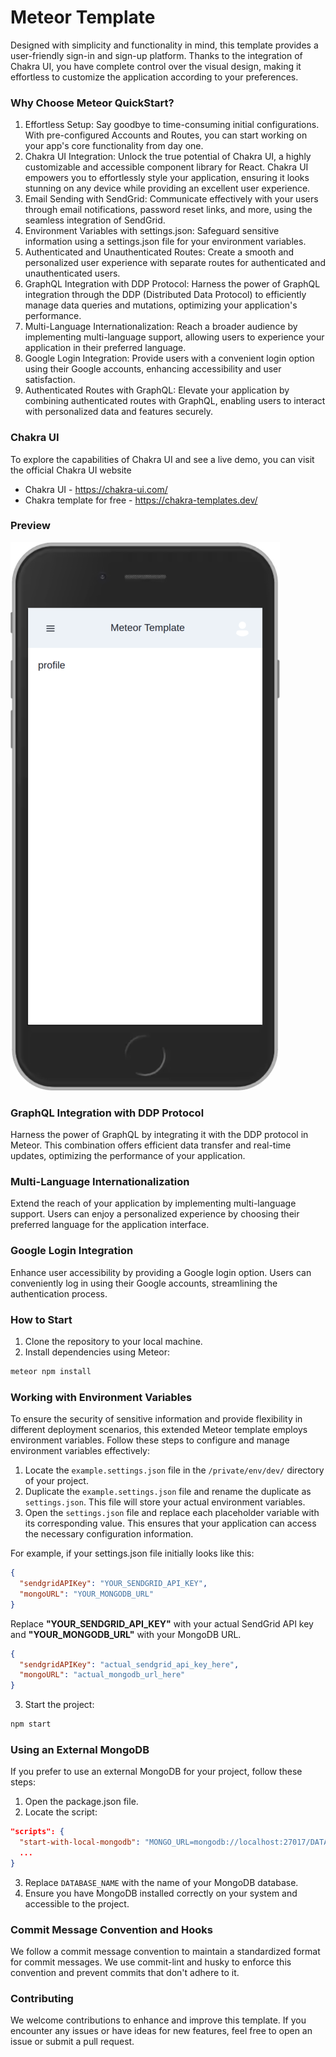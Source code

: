 # Meteor Template

Designed with simplicity and functionality in mind, this template provides a user-friendly sign-in and sign-up platform. Thanks to the integration of Chakra UI, you have complete control over the visual design, making it effortless to customize the application according to your preferences.

### Why Choose Meteor QuickStart?

1. Effortless Setup: Say goodbye to time-consuming initial configurations. With pre-configured Accounts and Routes, you can start working on your app's core functionality from day one.
2. Chakra UI Integration: Unlock the true potential of Chakra UI, a highly customizable and accessible component library for React. Chakra UI empowers you to effortlessly style your application, ensuring it looks stunning on any device while providing an excellent user experience.
3. Email Sending with SendGrid: Communicate effectively with your users through email notifications, password reset links, and more, using the seamless integration of SendGrid.
4. Environment Variables with settings.json: Safeguard sensitive information using a settings.json file for your environment variables.
5. Authenticated and Unauthenticated Routes: Create a smooth and personalized user experience with separate routes for authenticated and unauthenticated users.
6. GraphQL Integration with DDP Protocol: Harness the power of GraphQL integration through the DDP (Distributed Data Protocol) to efficiently manage data queries and mutations, optimizing your application's performance.
7. Multi-Language Internationalization: Reach a broader audience by implementing multi-language support, allowing users to experience your application in their preferred language.
8. Google Login Integration: Provide users with a convenient login option using their Google accounts, enhancing accessibility and user satisfaction.
9. Authenticated Routes with GraphQL: Elevate your application by combining authenticated routes with GraphQL, enabling users to interact with personalized data and features securely.

### Chakra UI

To explore the capabilities of Chakra UI and see a live demo, you can visit the official Chakra UI website

- Chakra UI - https://chakra-ui.com/
- Chakra template for free - https://chakra-templates.dev/

### Preview

![Preview image 2](public/images/img2.png)

### GraphQL Integration with DDP Protocol

Harness the power of GraphQL by integrating it with the DDP protocol in Meteor. This combination offers efficient data transfer and real-time updates, optimizing the performance of your application.

### Multi-Language Internationalization

Extend the reach of your application by implementing multi-language support. Users can enjoy a personalized experience by choosing their preferred language for the application interface.

### Google Login Integration

Enhance user accessibility by providing a Google login option. Users can conveniently log in using their Google accounts, streamlining the authentication process.

### How to Start

1. Clone the repository to your local machine.
2. Install dependencies using Meteor:

```bash
meteor npm install
```

### Working with Environment Variables

To ensure the security of sensitive information and provide flexibility in different deployment scenarios, this extended Meteor template employs environment variables. Follow these steps to configure and manage environment variables effectively:

1. Locate the `example.settings.json` file in the `/private/env/dev/` directory of your project.
2. Duplicate the `example.settings.json` file and rename the duplicate as `settings.json`. This file will store your actual environment variables.
3. Open the `settings.json` file and replace each placeholder variable with its corresponding value. This ensures that your application can access the necessary configuration information.

For example, if your settings.json file initially looks like this:

```json
{
  "sendgridAPIKey": "YOUR_SENDGRID_API_KEY",
  "mongoURL": "YOUR_MONGODB_URL"
}
```

Replace **"YOUR_SENDGRID_API_KEY"** with your actual SendGrid API key and **"YOUR_MONGODB_URL"** with your MongoDB URL.

```json
{
  "sendgridAPIKey": "actual_sendgrid_api_key_here",
  "mongoURL": "actual_mongodb_url_here"
}
```

3. Start the project:

```bash
npm start
```

### Using an External MongoDB

If you prefer to use an external MongoDB for your project, follow these steps:

1. Open the package.json file.
2. Locate the script:

```json
"scripts": {
  "start-with-local-mongodb": "MONGO_URL=mongodb://localhost:27017/DATABASE_NAME",
  ...
}
```

3. Replace `DATABASE_NAME` with the name of your MongoDB database.
4. Ensure you have MongoDB installed correctly on your system and accessible to the project.

### Commit Message Convention and Hooks

We follow a commit message convention to maintain a standardized format for commit messages.
We use commit-lint and husky to enforce this convention and prevent commits that don't adhere to it.

### Contributing

We welcome contributions to enhance and improve this template. If you encounter any issues or have ideas for new features, feel free to open an issue or submit a pull request.
